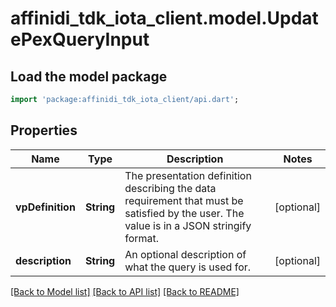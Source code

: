# affinidi_tdk_iota_client.model.UpdatePexQueryInput

## Load the model package

```dart
import 'package:affinidi_tdk_iota_client/api.dart';
```

## Properties

| Name             | Type       | Description                                                                                                                              | Notes      |
| ---------------- | ---------- | ---------------------------------------------------------------------------------------------------------------------------------------- | ---------- |
| **vpDefinition** | **String** | The presentation definition describing the data requirement that must be satisfied by the user. The value is in a JSON stringify format. | [optional] |
| **description**  | **String** | An optional description of what the query is used for.                                                                                   | [optional] |

[[Back to Model list]](../README.md#documentation-for-models) [[Back to API list]](../README.md#documentation-for-api-endpoints) [[Back to README]](../README.md)
